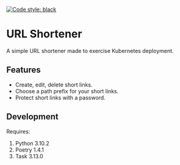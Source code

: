 [![Code style: black](https://img.shields.io/badge/code%20style-black-000000.svg)](https://github.com/psf/black)

# URL Shortener
A simple URL shortener made to exercise Kubernetes deployment.

## Features
* Create, edit, delete short links.
* Choose a path prefix for your short links.
* Protect short links with a password.

## Development
Requires:
1. Python 3.10.2
2. Poetry 1.4.1
3. Task 3.13.0


